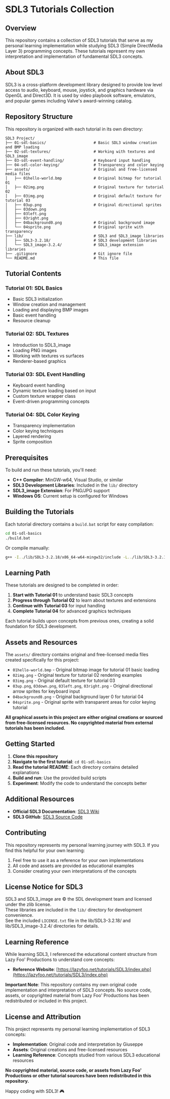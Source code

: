 # SDL3 Tutorials Collection

## Overview

This repository contains a collection of SDL3 tutorials that serve as my personal learning implementation while studying SDL3 (Simple DirectMedia Layer 3) programming concepts. These tutorials represent my own interpretation and implementation of fundamental SDL3 concepts.

## About SDL3

SDL3 is a cross-platform development library designed to provide low level access to audio, keyboard, mouse, joystick, and graphics hardware via OpenGL and Direct3D. It is used by video playbook software, emulators, and popular games including Valve's award-winning catalog.

## Repository Structure

This repository is organized with each tutorial in its own directory:

```
SDL3 Project/
├── 01-sdl-basics/                     # Basic SDL3 window creation and BMP loading
├── 02-sdl-textures/                   # Working with textures and SDL3_image
├── 03-sdl-event-handling/             # Keyboard input handling
├── 04-sdl-color-keying/               # Transparency and color keying
├── assets/                            # Original and free-licensed media files
│   ├── 01hello-world.bmp              # Original bitmap for tutorial 01
│   ├── 02img.png                      # Original texture for tutorial 02
│   ├── 03img.png                      # Original default texture for tutorial 03
│   ├── 03up.png                       # Original directional sprites
│   ├── 03down.png                     
│   ├── 03left.png                     
│   ├── 03right.png                    
│   ├── 04background0.png              # Original background image
│   └── 04sprite.png                   # Original sprite with transparency
├── lib/                               # SDL3 and SDL3_image libraries
│   ├── SDL3-3.2.18/                   # SDL3 development libraries
│   └── SDL3_image-3.2.4/              # SDL3_image extension libraries
├── .gitignore                         # Git ignore file
└── README.md                          # This file
```

## Tutorial Contents

### Tutorial 01: SDL Basics
- Basic SDL3 initialization
- Window creation and management
- Loading and displaying BMP images
- Basic event handling
- Resource cleanup

### Tutorial 02: SDL Textures
- Introduction to SDL3_image
- Loading PNG images
- Working with textures vs surfaces
- Renderer-based graphics

### Tutorial 03: SDL Event Handling
- Keyboard event handling
- Dynamic texture loading based on input
- Custom texture wrapper class
- Event-driven programming concepts

### Tutorial 04: SDL Color Keying
- Transparency implementation
- Color keying techniques
- Layered rendering
- Sprite composition

## Prerequisites

To build and run these tutorials, you'll need:

- **C++ Compiler**: MinGW-w64, Visual Studio, or similar
- **SDL3 Development Libraries**: Included in the `lib/` directory
- **SDL3_image Extension**: For PNG/JPG support
- **Windows OS**: Current setup is configured for Windows

## Building the Tutorials

Each tutorial directory contains a `build.bat` script for easy compilation:

```bash
cd 01-sdl-basics
./build.bat
```

Or compile manually:
```bash
g++ -I../lib/SDL3-3.2.18/x86_64-w64-mingw32/include -L../lib/SDL3-3.2.18/x86_64-w64-mingw32/lib -o main 01-main.cpp -lSDL3 -lSDL3_image
```

## Learning Path

These tutorials are designed to be completed in order:

1. **Start with Tutorial 01** to understand basic SDL3 concepts
2. **Progress through Tutorial 02** to learn about textures and extensions
3. **Continue with Tutorial 03** for input handling
4. **Complete Tutorial 04** for advanced graphics techniques

Each tutorial builds upon concepts from previous ones, creating a solid foundation for SDL3 development.

## Assets and Resources

The `assets/` directory contains original and free-licensed media files created specifically for this project:
- `01hello-world.bmp` - Original bitmap image for tutorial 01 basic loading
- `02img.png` - Original texture for tutorial 02 rendering examples
- `03img.png` - Original default texture for tutorial 03
- `03up.png`, `03down.png`, `03left.png`, `03right.png` - Original directional arrow sprites for keyboard input
- `04background0.png` - Original background layer 0 for tutorial 04
- `04sprite.png` - Original sprite with transparent areas for color keying tutorial

**All graphical assets in this project are either original creations or sourced from free-licensed resources. No copyrighted material from external tutorials has been included.**


## Getting Started

1. **Clone this repository**
2. **Navigate to the first tutorial**: `cd 01-sdl-basics`
3. **Read the tutorial README**: Each directory contains detailed explanations
4. **Build and run**: Use the provided build scripts
5. **Experiment**: Modify the code to understand the concepts better

## Additional Resources

- **Official SDL3 Documentation**: [SDL3 Wiki](https://wiki.libsdl.org/SDL3/)
- **SDL3 GitHub**: [SDL3 Source Code](https://github.com/libsdl-org/SDL)

## Contributing

This repository represents my personal learning journey with SDL3. If you find this helpful for your own learning:
1. Feel free to use it as a reference for your own implementations
2. All code and assets are provided as educational examples
3. Consider creating your own interpretations of the concepts


## License Notice for SDL3

SDL3 and SDL3_image are © the SDL development team and licensed under the zlib license.  
These libraries are included in the `lib/` directory for development convenience.  
See the included `LICENSE.txt` file in the lib/SDL3-3.2.18/ and lib/SDL3_image-3.2.4/ directories for details.

## Learning Reference

While learning SDL3, I referenced the educational content structure from Lazy Foo' Productions to understand core concepts:
- **Reference Website**: [https://lazyfoo.net/tutorials/SDL3/index.php](https://lazyfoo.net/tutorials/SDL3/index.php)

**Important Note**: This repository contains my own original code implementation and interpretation of SDL3 concepts. No source code, assets, or copyrighted material from Lazy Foo' Productions has been redistributed or included in this project.

## License and Attribution

This project represents my personal learning implementation of SDL3 concepts:

- **Implementation**: Original code and interpretation by Giuseppe
- **Assets**: Original creations and free-licensed resources
- **Learning Reference**: Concepts studied from various SDL3 educational resources

**No copyrighted material, source code, or assets from Lazy Foo' Productions or other tutorial sources have been redistributed in this repository.**

Happy coding with SDL3! 🎮
